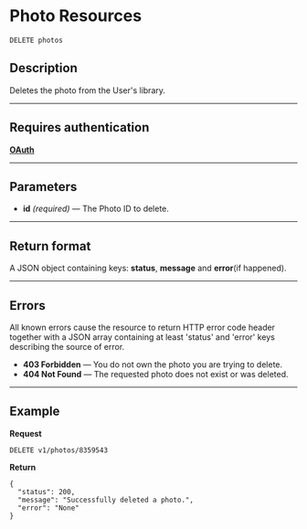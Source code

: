 # Photo Resources

    DELETE photos

## Description
Deletes the photo from the User's library.

***

## Requires authentication
**[OAuth][]**

***

## Parameters

- **id** _(required)_ — The Photo ID to delete.

***

## Return format
A JSON object containing keys: **status**, **message** and **error**(if happened).

***

## Errors
All known errors cause the resource to return HTTP error code header together with a JSON array containing at least 'status' and 'error' keys describing the source of error.

- **403 Forbidden** — You do not own the photo you are trying to delete.
- **404 Not Found** — The requested photo does not exist or was deleted.

***

## Example
**Request**

    DELETE v1/photos/8359543

**Return**

    {
      "status": 200,
      "message": "Successfully deleted a photo.",
      "error": "None"
    }

[OAuth]: https://github.com/500px/api-documentation/tree/master/authentication